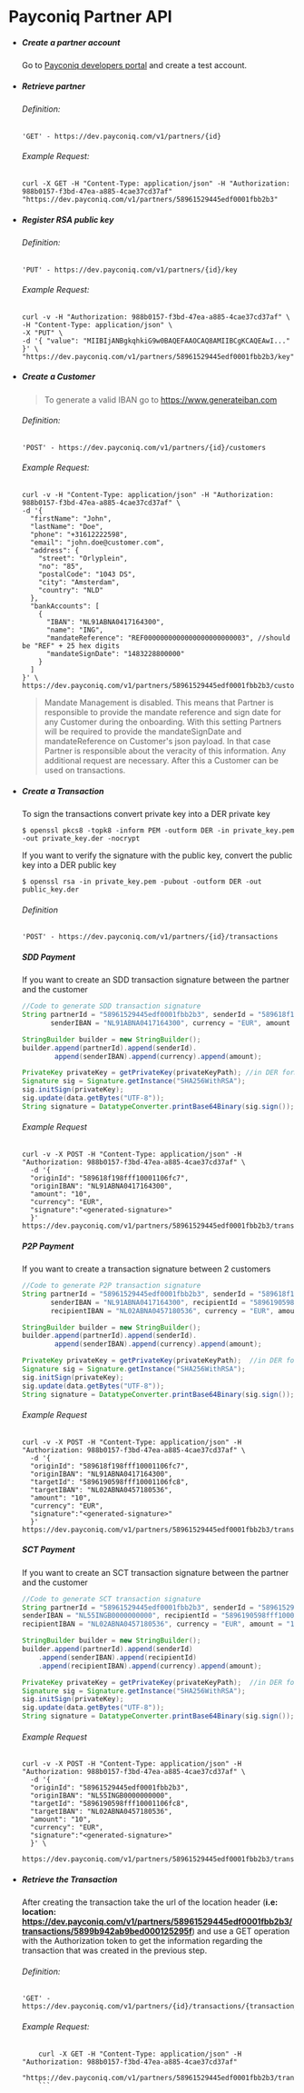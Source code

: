 # Payconiq Partner API


+ ##### Create a partner account

	Go to  [Payconiq developers portal](https://developer.payconiq.com)  and create a test account.


+ ##### Retrieve partner
    ###### Definition:  
    ```
    'GET' - https://dev.payconiq.com/v1/partners/{id}
    ```
    ###### Example Request:
    ```shell
    curl -X GET -H "Content-Type: application/json" -H "Authorization: 988b0157-f3bd-47ea-a885-4cae37cd37af"
    "https://dev.payconiq.com/v1/partners/58961529445edf0001fbb2b3"
    ```
    
+ ##### Register RSA public key
	
  ###### Definition:
   ```
   'PUT' - https://dev.payconiq.com/v1/partners/{id}/key
   ```    
    
  ###### Example Request:
  ```shell
  curl -v -H "Authorization: 988b0157-f3bd-47ea-a885-4cae37cd37af" \
  -H "Content-Type: application/json" \
  -X "PUT" \
  -d '{ "value": "MIIBIjANBgkqhkiG9w0BAQEFAAOCAQ8AMIIBCgKCAQEAwI..." }' \
  "https://dev.payconiq.com/v1/partners/58961529445edf0001fbb2b3/key"
  ```

+ ##### Create a Customer 
	
    > To generate a valid IBAN go to https://www.generateiban.com 
    
    ###### Definition:
    ```
    'POST' - https://dev.payconiq.com/v1/partners/{id}/customers
    ```
    ###### Example Request:
    ```shell
    curl -v -H "Content-Type: application/json" -H "Authorization: 988b0157-f3bd-47ea-a885-4cae37cd37af" \
    -d '{
      "firstName": "John",
      "lastName": "Doe",
      "phone": "+31612222598",
      "email": "john.doe@customer.com",
      "address": {
        "street": "Orlyplein",
        "no": "85",
        "postalCode": "1043 DS",
        "city": "Amsterdam",
        "country": "NLD"
      },
      "bankAccounts": [
        {
          "IBAN": "NL91ABNA0417164300",
          "name": "ING",
          "mandateReference": "REF0000000000000000000000003", //should be "REF" + 25 hex digits
          "mandateSignDate": "1483228800000"
        }
      ]
    }' \
    https://dev.payconiq.com/v1/partners/58961529445edf0001fbb2b3/customers
	```
        
    >Mandate Management is disabled.
    >This means that Partner is responsible to provide the mandate reference and sign date for any Customer during the onboarding.
    >With this setting Partners will be required to provide the mandateSignDate and mandateReference on Customer's json payload. In
    >that case Partner is responsible about the veracity of this information. Any additional request are necessary. After this a
    >Customer can be used on transactions.

+ ##### Create a Transaction

   To sign the transactions convert private key into a DER private key
   ```shell
   $ openssl pkcs8 -topk8 -inform PEM -outform DER -in private_key.pem -out private_key.der -nocrypt
   ```
   If you want to verify the signature with the public key, convert the public key into a DER public key
   ```shell
   $ openssl rsa -in private_key.pem -pubout -outform DER -out public_key.der
   ```

   ###### Definition
   ```
   'POST' - https://dev.payconiq.com/v1/partners/{id}/transactions
   ```

   ##### SDD Payment
   If you want to create an SDD transaction signature between the partner and the customer

    ```java
    //Code to generate SDD transaction signature
    String partnerId = "58961529445edf0001fbb2b3", senderId = "589618f198fff10001106fc7",
           senderIBAN = "NL91ABNA0417164300", currency = "EUR", amount = "10";

    StringBuilder builder = new StringBuilder();
    builder.append(partnerId).append(senderId).
            append(senderIBAN).append(currency).append(amount);

    PrivateKey privateKey = getPrivateKey(privateKeyPath); //in DER format
    Signature sig = Signature.getInstance("SHA256WithRSA");
    sig.initSign(privateKey);
    sig.update(data.getBytes("UTF-8"));
    String signature = DatatypeConverter.printBase64Binary(sig.sign());
    ```

    ###### Example Request
    ```shell
    curl -v -X POST -H "Content-Type: application/json" -H "Authorization: 988b0157-f3bd-47ea-a885-4cae37cd37af" \
      -d '{
      "originId": "589618f198fff10001106fc7",
      "originIBAN": "NL91ABNA0417164300",
      "amount": "10",
      "currency": "EUR",
      "signature":"<generated-signature>"
      }' https://dev.payconiq.com/v1/partners/58961529445edf0001fbb2b3/transactions
	```

    ##### P2P Payment
    If you want to create a transaction signature between 2 customers

    ```java
    //Code to generate P2P transaction signature
    String partnerId = "58961529445edf0001fbb2b3", senderId = "589618f198fff10001106fc7",
           senderIBAN = "NL91ABNA0417164300", recipientId = "5896190598fff10001106fc8",
           recipientIBAN = "NL02ABNA0457180536", currency = "EUR", amount = "10";

    StringBuilder builder = new StringBuilder();
    builder.append(partnerId).append(senderId).
            append(senderIBAN).append(currency).append(amount);

    PrivateKey privateKey = getPrivateKey(privateKeyPath);  //in DER format
    Signature sig = Signature.getInstance("SHA256WithRSA");
    sig.initSign(privateKey);
    sig.update(data.getBytes("UTF-8"));
    String signature = DatatypeConverter.printBase64Binary(sig.sign());
    ```

    ###### Example Request
    ```shell
    curl -v -X POST -H "Content-Type: application/json" -H "Authorization: 988b0157-f3bd-47ea-a885-4cae37cd37af" \
      -d '{
      "originId": "589618f198fff10001106fc7",
      "originIBAN": "NL91ABNA0417164300",
      "targetId": "5896190598fff10001106fc8",
      "targetIBAN": "NL02ABNA0457180536",
      "amount": "10",
      "currency": "EUR",
      "signature":"<generated-signature>"
      }' https://dev.payconiq.com/v1/partners/58961529445edf0001fbb2b3/transactions
    ```

	##### SCT Payment
    If you want to create an SCT transaction signature between the partner and the customer

    ```java
    //Code to generate SCT transaction signature
    String partnerId = "58961529445edf0001fbb2b3", senderId = "58961529445edf0001fbb2b3",
    senderIBAN = "NL55INGB0000000000", recipientId = "5896190598fff10001106fc8",
    recipientIBAN = "NL02ABNA0457180536", currency = "EUR", amount = "10";

    StringBuilder builder = new StringBuilder();
    builder.append(partnerId).append(senderId)
        .append(senderIBAN).append(recipientId)
        .append(recipientIBAN).append(currency).append(amount);

    PrivateKey privateKey = getPrivateKey(privateKeyPath);  //in DER format
    Signature sig = Signature.getInstance("SHA256WithRSA");
    sig.initSign(privateKey);
    sig.update(data.getBytes("UTF-8"));
    String signature = DatatypeConverter.printBase64Binary(sig.sign());
    ```

    ###### Example Request
    ```shell
    curl -v -X POST -H "Content-Type: application/json" -H "Authorization: 988b0157-f3bd-47ea-a885-4cae37cd37af" \
	  -d '{
      "originId": "58961529445edf0001fbb2b3",
      "originIBAN": "NL55INGB0000000000",
      "targetId": "5896190598fff10001106fc8",
      "targetIBAN": "NL02ABNA0457180536",
      "amount": "10",
      "currency": "EUR",
      "signature":"<generated-signature>"
      }' \
	  https://dev.payconiq.com/v1/partners/58961529445edf0001fbb2b3/transactions
	```

+ ##### Retrieve the Transaction

  After creating the transaction take the url of the location header 
  (**i.e: location: https://dev.payconiq.com/v1/partners/58961529445edf0001fbb2b3/transactions/5899b942ab9bed000125295f**) and use a GET operation with the Authorization token to get the information regarding the transaction that was created in the previous step.
	###### Definition:
	
	```
	'GET' - https://dev.payconiq.com/v1/partners/{id}/transactions/{transaction_id}
	```
	
	###### Example Request:
    	
	```shell
    	curl -X GET -H "Content-Type: application/json" -H "Authorization: 988b0157-f3bd-47ea-a885-4cae37cd37af"
    	"https://dev.payconiq.com/v1/partners/58961529445edf0001fbb2b3/transactions/58999c7e98fff10001106ffd"
    	```
